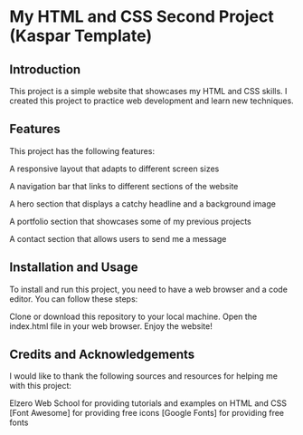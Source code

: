 # My HTML and CSS Second Project (Kaspar Template)

## Introduction
This project is a simple website that showcases my HTML and CSS skills. I created this project to practice web development and learn new techniques.

## Features
This project has the following features:

  A responsive layout that adapts to different screen sizes
  
  A navigation bar that links to different sections of the website
  
  A hero section that displays a catchy headline and a background image
  
  A portfolio section that showcases some of my previous projects
  
  A contact section that allows users to send me a message

## Installation and Usage
To install and run this project, you need to have a web browser and a code editor. You can follow these steps:

Clone or download this repository to your local machine.
Open the index.html file in your web browser.
Enjoy the website!

## Credits and Acknowledgements
I would like to thank the following sources and resources for helping me with this project:

Elzero Web School for providing tutorials and examples on HTML and CSS
[Font Awesome] for providing free icons
[Google Fonts] for providing free fonts
